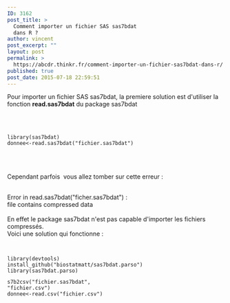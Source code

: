```yaml
---
ID: 3162
post_title: >
  Comment importer un fichier SAS sas7bdat
  dans R ?
author: vincent
post_excerpt: ""
layout: post
permalink: >
  https://abcdr.thinkr.fr/comment-importer-un-fichier-sas7bdat-dans-r/
published: true
post_date: 2015-07-18 22:59:51
---
```

Pour importer un fichier SAS sas7bdat, la premiere solution est d'utiliser la fonction <strong>read.sas7bdat</strong> du package sas7bdat<br /><br /><br /> <pre><code><br />library(sas7bdat)<br />donnee&lt;-read.sas7bdat("fichier.sas7bdat") <br /></code></pre> <br /><br />Cependant parfois  vous allez tomber sur cette erreur :<br /><br /><p>Error in read.sas7bdat("ficher.sas7bdat") : <br /> file contains compressed data<br /><br />En effet le package sas7bdat n'est pas capable d'importer les fichiers compressés.<br />Voici une solution qui fonctionne :<br /><br /> <pre><code></p><p>library(devtools)<br />install_github("biostatmatt/sas7bdat.parso")<br />library(sas7bdat.parso)</p><p>s7b2csv("fichier.sas7bdat", "fichier.csv") <br />donnee&lt;-read.csv("fichier.csv")</p><p><br /> </code></pre>  </p>